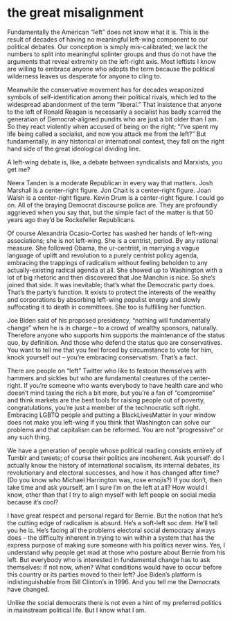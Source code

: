 # the great misalignment

Fundamentally the American “left” does not know what it is. This is the result of decades of having no meaningful left-wing component to our political debates. Our conception is simply mis-calibrated; we lack the numbers to split into meaningful splinter groups and thus do not have the arguments that reveal extremity on the left-right axis. Most leftists I know are willing to embrace anyone who adopts the term because the political wilderness leaves us desperate for anyone to cling to.

Meanwhile the conservative movement has for decades weaponized symbols of self-identification among their political rivals, which led to the widespread abandonment of the term “liberal.” That insistence that anyone to the left of Ronald Reagan is necessarily a socialist has badly scarred the generation of Democrat-aligned pundits who are just a bit older than I am. So they react violently when accused of being on the right; “I’ve spent my life being called a socialist, and now you attack me from the left?” But fundamentally, in any historical or international context, they fall on the right hand side of the great ideological dividing line.

A left-wing debate is, like, a debate between syndicalists and Marxists, you get me?

Neera Tanden is a moderate Republican in every way that matters. Josh Marshall is a center-right figure. Jon Chait is a center-right figure. Joan Walsh is a center-right figure. Kevin Drum is a center-right figure. I could go on. All of the braying Democrat discourse police are. They are profoundly aggrieved when you say that, but the simple fact of the matter is that 50 years ago they’d be Rockefeller Republicans.

Of course Alexandria Ocasio-Cortez has washed her hands of left-wing associations; she is not left-wing. She is a centrist, period. By any rational measure. She followed Obama, the ur-centrist, in marrying a vague language of uplift and revolution to a purely centrist policy agenda, embracing the trappings of radicalism without feeling beholden to any actually-existing radical agenda at all. She showed up to Washington with a lot of big rhetoric and then discovered that Joe Manchin is nice. So she’s joined that side. It was inevitable; that’s what the Democratic party does. That’s the party’s function. It exists to protect the interests of the wealthy and corporations by absorbing left-wing populist energy and slowly suffocating it to death in committees. She too is fulfilling her function.

Joe Biden said of his proposed presidency, “nothing will fundamentally change” when he is in charge – to a crowd of wealthy sponsors, naturally. Therefore anyone who supports him supports the maintenance of the status quo, by definition. And those who defend the status quo are conservatives. You want to tell me that you feel forced by circumstance to vote for him, knock yourself out – you’re embracing conservatism. That’s a fact.

There are people on “left” Twitter who like to festoon themselves with hammers and sickles but who are fundamental creatures of the center-right. If you’re someone who wants everybody to have health care and who doesn’t mind taxing the rich a bit more, but you’re a fan of “compromise” and think markets are the best tools for raising people out of poverty, congratulations, you’re just a member of the technocratic soft right. Embracing LGBTQ people and putting a BlackLivesMatter in your window does not make you left-wing if you think that Washington can solve our problems and that capitalism can be reformed. You are not “progressive” or any such thing.

We have a generation of people whose political reading consists entirely of Tumblr and tweets; of course their politics are incoherent. Ask yourself: do I actually know the history of international socialism, its internal debates, its revolutionary and electoral successes, and how it has changed after time? (Do you know who Michael Harrington was, rose emojis?) If you don’t, then take time and ask yourself, am I sure I’m on the left at all? How would I know, other than that I try to align myself with left people on social media because it’s cool?

I have great respect and personal regard for Bernie. But the notion that he’s the cutting edge of radicalism is absurd. He’s a soft-left soc dem. He’ll tell you he is. He’s facing all the problems electoral social democracy always does – the difficulty inherent in trying to win within a system that has the express purpose of making sure someone with his politics never wins. Yes, I understand why people get mad at those who posture about Bernie from his left. But everybody who is interested in fundamental change has to ask themselves: if not now, when? What conditions would have to occur before this country or its parties moved to their left? Joe Biden’s platform is indistinguishable from Bill Clinton’s in 1996. And you tell me the Democrats have changed.

Unlike the social democrats there is not even a hint of my preferred politics in mainstream political life. But I know what I am.

